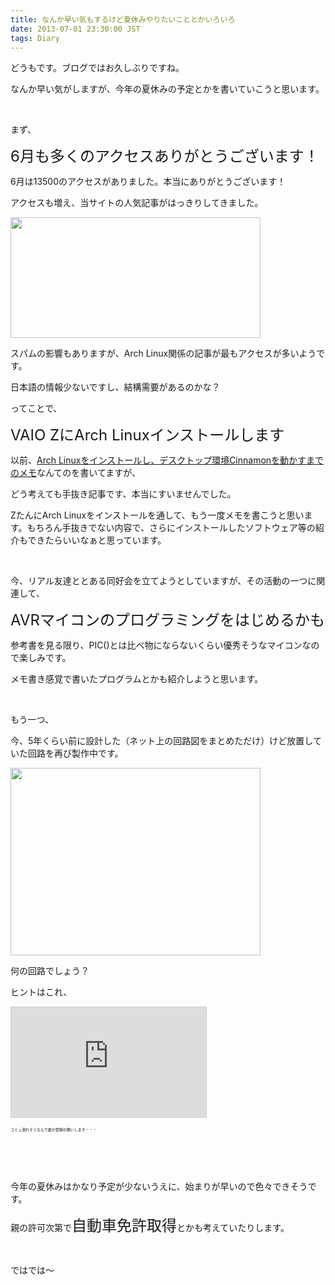 ```yaml
---
title: なんか早い気もするけど夏休みやりたいこととかいろいろ
date: 2013-07-01 23:30:00 JST
tags: Diary
---
```

<p>どうもです。ブログではお久しぶりですね。</p>
<p>なんか早い気がしますが、今年の夏休みの予定とかを書いていこうと思います。</p>
<p>&nbsp;</p>
<p>まず、</p>
<p><span style="font-size:24px;">6月も多くのアクセスありがとうございます！</span></p>
<p>6月は13500のアクセスがありました。本当にありがとうございます！</p>
<p>アクセスも増え、当サイトの人気記事がはっきりしてきました。</p>
<p><a href="https://picasaweb.google.com/lh/photo/Cp_Mwt4hMP8sL3_bbQWZftMTjNZETYmyPJy0liipFm0?feat=embedwebsite"><img src="https://lh4.googleusercontent.com/-uCI6h_8WIR4/UdGKcAjWzwI/AAAAAAAACWk/MTJYb4FZfIc/s400/Screenshot%2520from%25202013-07-01%252022%253A54%253A14.png" height="193" width="400" /></a></p>
<p>スパムの影響もありますが、Arch Linux関係の記事が最もアクセスが多いようです。</p>
<p>日本語の情報少ないですし、結構需要があるのかな？</p>
<p>ってことで、</p>
<p><span style="font-size:24px;">VAIO ZにArch Linuxインストールします</span></p>
<p>以前、<a href="http://tosainu.wktk.so/view/247">Arch Linuxをインストールし、デスクトップ環境Cinnamonを動かすまでのメモ</a>なんてのを書いてますが、</p>
<p>どう考えても手抜き記事です、本当にすいませんでした。</p>
<p>ZたんにArch Linuxをインストールを通して、もう一度メモを書こうと思います。もちろん手抜きでない内容で、さらにインストールしたソフトウェア等の紹介もできたらいいなぁと思っています。</p>
<p>&nbsp;</p>
<p>今、リアル友達ととある同好会を立てようとしていますが、その活動の一つに関連して、</p>
<p><span style="font-size:24px;">AVRマイコンのプログラミングをはじめるかも</span></p>
<p>参考書を見る限り、PIC()とは比べ物にならないくらい優秀そうなマイコンなので楽しみです。</p>
<p>メモ書き感覚で書いたプログラムとかも紹介しようと思います。</p>
<p>&nbsp;</p>
<p>もう一つ、</p>
<p>今、5年くらい前に設計した（ネット上の回路図をまとめただけ）けど放置していた回路を再び製作中です。</p>
<p><a href="https://picasaweb.google.com/lh/photo/zpK_AR-pZlV5C1wBuBNyk9MTjNZETYmyPJy0liipFm0?feat=embedwebsite"><img src="https://lh4.googleusercontent.com/-0sygl78OfyE/UdGJsDyWM9I/AAAAAAAACWY/rE0U5VBQpFM/s400/IMG_0801.JPG" height="300" width="400" /></a></p>
<p>何の回路でしょう？</p>
<p>ヒントはこれ、</p>
<iframe width="312" height="176" src="http://ext.nicovideo.jp/thumb_community/co2067112" scrolling="no" style="border:solid 1px #CCC;" frameborder="0"><a href="http://com.nicovideo.jp/community/co2067112">【ニコニコ動画】とさいぬの隠し部屋</a></iframe>
<p><span style="font-size:6px;">コミュ潰れそうなんで誰か登録お願いします・・・</span></p>
<p>&nbsp;</p>
<p>&nbsp;</p>
<p>今年の夏休みはかなり予定が少ないうえに、始まりが早いので色々できそうです。</p>
<p>親の許可次第で<span style="font-size:24px;">自動車免許取得</span>とかも考えていたりします。</p>
<p>&nbsp;</p>
<p>ではでは〜</p>
